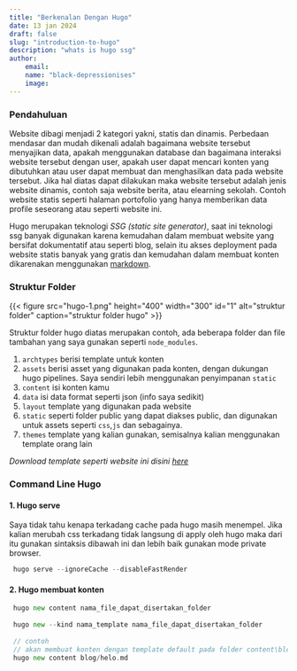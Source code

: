 ```yaml
---
title: "Berkenalan Dengan Hugo"
date: 13 jan 2024
draft: false
slug: "introduction-to-hugo"
description: "whats is hugo ssg"
author:
    email:
    name: "black-depressionises"
    image:
---
```


### Pendahuluan

Website dibagi menjadi 2 kategori yakni, statis dan dinamis. Perbedaan mendasar dan 
mudah dikenali adalah bagaimana website tersebut menyajikan data, apakah menggunakan
database dan bagaimana interaksi website tersebut dengan user, apakah user dapat 
mencari konten yang dibutuhkan atau user dapat membuat dan menghasilkan data pada 
website tersebut. Jika hal diatas dapat dilakukan maka website tersebut adalah jenis
website dinamis, contoh saja website berita, atau elearning sekolah. Contoh website 
statis seperti halaman portofolio yang hanya memberikan data profile seseorang atau
seperti website ini.

Hugo merupakan teknologi _SSG_ _(static site generator)_, saat ini teknologi ssg 
banyak digunakan karena kemudahan dalam membuat website yang bersifat dokumentatif
atau seperti blog, selain itu akses deployment pada website statis banyak yang gratis
dan kemudahan dalam membuat konten dikarenakan menggunakan [markdown](https://www.markdownguide.org/).

### Struktur Folder

{{< figure src="hugo-1.png" height="400" width="300" id="1" alt="struktur folder" caption="struktur folder hugo" >}}

Struktur folder hugo diatas merupakan contoh, ada beberapa folder dan file tambahan
yang saya gunakan seperti `node_modules`. 

1. `archtypes` berisi template untuk konten
2. `assets` berisi asset yang digunakan pada konten, dengan dukungan hugo pipelines. Saya
sendiri lebih menggunakan penyimpanan `static`
3. `content` isi konten kamu
4. `data` isi data format seperti json (info saya sedikit)
5. `layout` template yang digunakan pada website
6. `static` seperti folder public yang dapat diakses public, dan digunakan
untuk assets seperti `css`,`js` dan sebagainya.
7. `themes` template yang kalian gunakan, semisalnya kalian menggunakan template orang lain

_Download template seperti website ini disini [here](https://drive.google.com/file/d/1NKnaD2XbdxKYqlKIwQbu5OhSTtWaJsuh/view?usp=sharing)_

### Command Line Hugo

#### 1. Hugo serve
Saya tidak tahu kenapa terkadang cache pada hugo masih menempel. Jika kalian 
merubah css terkadang tidak langsung di apply oleh hugo maka dari itu gunakan sintaksis
dibawah ini dan lebih baik gunakan mode private browser.

```go
 hugo serve --ignoreCache --disableFastRender
```


#### 2. Hugo membuat konten

```go
 hugo new content nama_file_dapat_disertakan_folder
 
 hugo new --kind nama_template nama_file_dapat_disertakan_folder
 
 // contoh
 // akan membuat konten dengan template default pada folder content\blog\helo.md
 hugo new content blog/helo.md

```